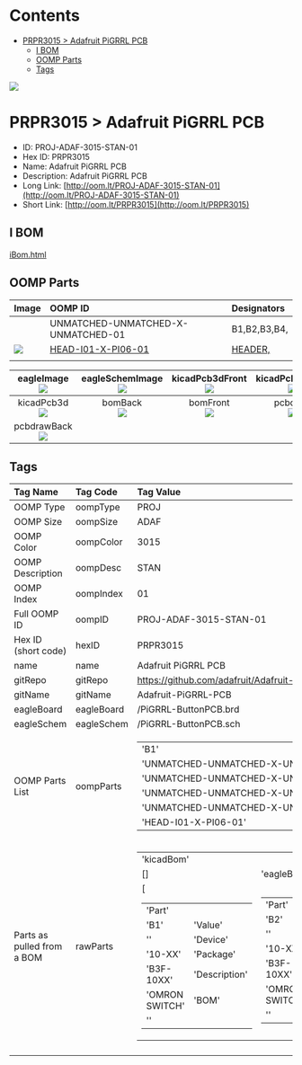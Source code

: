 



Contents
========

* [PRPR3015 > Adafruit PiGRRL PCB](#prpr3015--adafruit-pigrrl-pcb)
	* [I BOM](#i-bom)
	* [OOMP Parts](#oomp-parts)
	* [Tags](#tags)
  
![][im]
# PRPR3015 > Adafruit PiGRRL PCB

- ID: PROJ-ADAF-3015-STAN-01
- Hex ID: PRPR3015
- Name: Adafruit PiGRRL PCB
- Description: Adafruit PiGRRL PCB
- Long Link: [http://oom.lt/PROJ-ADAF-3015-STAN-01](http://oom.lt/PROJ-ADAF-3015-STAN-01)
- Short Link: [http://oom.lt/PRPR3015](http://oom.lt/PRPR3015)

## I BOM
  
[iBom.html](https://htmlpreview.github.io/?https://github.com/oomlout/oomlout_OOMP_projects/blob/main/PROJ/ADAF/3015/STAN/01ibom.html)
## OOMP Parts
  

|Image|OOMP ID|Designators|
| :--- | :--- | :--- |
|![]()|UNMATCHED-UNMATCHED-X-UNMATCHED-01|B1,B2,B3,B4,|
|[![](https://raw.githubusercontent.com/oomlout/oomlout_OOMP_parts_V2/HEAD/I01/X/PI06/01/main/image_140.jpg)](https://github.com/oomlout/oomlout_OOMP_parts_V2/HEAD/I01/X/PI06/01/tree/main/)|[HEAD-I01-X-PI06-01](https://github.com/oomlout/oomlout_OOMP_parts_V2/HEAD/I01/X/PI06/01/tree/main/)|[HEADER,](https://github.com/oomlout/oomlout_OOMP_parts_V2/HEAD/I01/X/PI06/01/tree/main/)|
||||
  

|eagleImage<br>[![](https://raw.githubusercontent.com/oomlout/oomlout_OOMP_projects_V2/PROJ/ADAF/3015/STAN/01/main/eagleImage_140.png)](https://github.com/oomlout/oomlout_OOMP_projects_V2/PROJ/ADAF/3015/STAN/01/tree/main/eagleImage.png)|eagleSchemImage<br>[![](https://raw.githubusercontent.com/oomlout/oomlout_OOMP_projects_V2/PROJ/ADAF/3015/STAN/01/main/eagleSchemImage_140.png)](https://github.com/oomlout/oomlout_OOMP_projects_V2/PROJ/ADAF/3015/STAN/01/tree/main/eagleSchemImage.png)|kicadPcb3dFront<br>[![](https://raw.githubusercontent.com/oomlout/oomlout_OOMP_projects_V2/PROJ/ADAF/3015/STAN/01/main/kicadPcb3dFront_140.png)](https://github.com/oomlout/oomlout_OOMP_projects_V2/PROJ/ADAF/3015/STAN/01/tree/main/kicadPcb3dFront.png)|kicadPcb3dBack<br>[![](https://raw.githubusercontent.com/oomlout/oomlout_OOMP_projects_V2/PROJ/ADAF/3015/STAN/01/main/kicadPcb3dBack_140.png)](https://github.com/oomlout/oomlout_OOMP_projects_V2/PROJ/ADAF/3015/STAN/01/tree/main/kicadPcb3dBack.png)|
| :---: | :---: | :---: | :---: |
|kicadPcb3d<br>[![](https://raw.githubusercontent.com/oomlout/oomlout_OOMP_projects_V2/PROJ/ADAF/3015/STAN/01/main/kicadPcb3d_140.png)](https://github.com/oomlout/oomlout_OOMP_projects_V2/PROJ/ADAF/3015/STAN/01/tree/main/kicadPcb3d.png)|bomBack<br>[![](https://raw.githubusercontent.com/oomlout/oomlout_OOMP_projects_V2/PROJ/ADAF/3015/STAN/01/main/bomBack_140.png)](https://github.com/oomlout/oomlout_OOMP_projects_V2/PROJ/ADAF/3015/STAN/01/tree/main/bomBack.png)|bomFront<br>[![](https://raw.githubusercontent.com/oomlout/oomlout_OOMP_projects_V2/PROJ/ADAF/3015/STAN/01/main/bomFront_140.png)](https://github.com/oomlout/oomlout_OOMP_projects_V2/PROJ/ADAF/3015/STAN/01/tree/main/bomFront.png)|pcbdraw<br>[![](https://raw.githubusercontent.com/oomlout/oomlout_OOMP_projects_V2/PROJ/ADAF/3015/STAN/01/main/pcbdraw_140.png)](https://github.com/oomlout/oomlout_OOMP_projects_V2/PROJ/ADAF/3015/STAN/01/tree/main/pcbdraw.svg)|
|pcbdrawBack<br>[![](https://raw.githubusercontent.com/oomlout/oomlout_OOMP_projects_V2/PROJ/ADAF/3015/STAN/01/main/pcbdrawBack_140.png)](https://github.com/oomlout/oomlout_OOMP_projects_V2/PROJ/ADAF/3015/STAN/01/tree/main/pcbdrawBack.svg)||||

## Tags
  

|Tag Name|Tag Code|Tag Value|
| :--- | :--- | :--- |
|OOMP Type|oompType|PROJ|
|OOMP Size|oompSize|ADAF|
|OOMP Color|oompColor|3015|
|OOMP Description|oompDesc|STAN|
|OOMP Index|oompIndex|01|
|Full OOMP ID|oompID|PROJ-ADAF-3015-STAN-01|
|Hex ID (short code)|hexID|PRPR3015|
|name|name|Adafruit PiGRRL PCB|
|gitRepo|gitRepo|https://github.com/adafruit/Adafruit-PiGRRL-PCB|
|gitName|gitName|Adafruit-PiGRRL-PCB|
|eagleBoard|eagleBoard|/PiGRRL-ButtonPCB.brd|
|eagleSchem|eagleSchem|/PiGRRL-ButtonPCB.sch|
|OOMP Parts List|oompParts|<table><tr><td>'B1'</td></tr><tr><td> 'UNMATCHED-UNMATCHED-X-UNMATCHED-01'</td><td> 'B2'</td></tr><tr><td> 'UNMATCHED-UNMATCHED-X-UNMATCHED-01'</td><td> 'B3'</td></tr><tr><td> 'UNMATCHED-UNMATCHED-X-UNMATCHED-01'</td><td> 'B4'</td></tr><tr><td> 'UNMATCHED-UNMATCHED-X-UNMATCHED-01'</td><td> 'HEADER'</td></tr><tr><td> 'HEAD-I01-X-PI06-01'</td></tr></table>|
|Parts as pulled from a BOM|rawParts|<table><tr><td>'kicadBom'</td></tr><tr><td> []</td><td> 'eagleBom'</td></tr><tr><td> [<table><tr><td>'Part'</td></tr><tr><td> 'B1'</td><td> 'Value'</td></tr><tr><td> ''</td><td> 'Device'</td></tr><tr><td> '10-XX'</td><td> 'Package'</td></tr><tr><td> 'B3F-10XX'</td><td> 'Description'</td></tr><tr><td> 'OMRON SWITCH'</td><td> 'BOM'</td></tr><tr><td> ''</td></tr></table></td><td> <table><tr><td>'Part'</td></tr><tr><td> 'B2'</td><td> 'Value'</td></tr><tr><td> ''</td><td> 'Device'</td></tr><tr><td> '10-XX'</td><td> 'Package'</td></tr><tr><td> 'B3F-10XX'</td><td> 'Description'</td></tr><tr><td> 'OMRON SWITCH'</td><td> 'BOM'</td></tr><tr><td> ''</td></tr></table></td><td> <table><tr><td>'Part'</td></tr><tr><td> 'B3'</td><td> 'Value'</td></tr><tr><td> ''</td><td> 'Device'</td></tr><tr><td> '10-XX'</td><td> 'Package'</td></tr><tr><td> 'B3F-10XX'</td><td> 'Description'</td></tr><tr><td> 'OMRON SWITCH'</td><td> 'BOM'</td></tr><tr><td> ''</td></tr></table></td><td> <table><tr><td>'Part'</td></tr><tr><td> 'B4'</td><td> 'Value'</td></tr><tr><td> ''</td><td> 'Device'</td></tr><tr><td> '10-XX'</td><td> 'Package'</td></tr><tr><td> 'B3F-10XX'</td><td> 'Description'</td></tr><tr><td> 'OMRON SWITCH'</td><td> 'BOM'</td></tr><tr><td> ''</td></tr></table></td><td> <table><tr><td>'Part'</td></tr><tr><td> 'HEADER'</td><td> 'Value'</td></tr><tr><td> ''</td><td> 'Device'</td></tr><tr><td> 'PINHD-1X6'</td><td> 'Package'</td></tr><tr><td> '1X06'</td><td> 'Description'</td></tr><tr><td> 'PIN HEADER'</td><td> 'BOM'</td></tr><tr><td> ''</td></tr></table>]</td></tr></table>|
||||



[im]: kicadPcb3d_450.png
